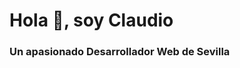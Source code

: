 <h1 align="left">Hola 👋, soy Claudio</h1>
<h3 align="left">Un apasionado Desarrollador Web de Sevilla</h3>
